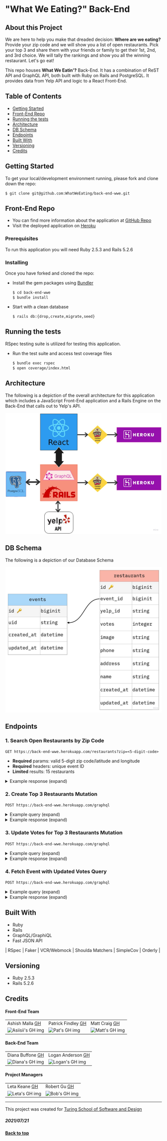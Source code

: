 # "What We Eating?" Back-End

## About this Project
We are here to help you make that dreaded decision: **Where are we eating?**
Provide your zip code and we will show you a list of open restaurants.
Pick your top 3 and share them with your friends or family to get their 1st, 2nd, and 3rd choice. We will tally the rankings and show you all the winning restaurant. Let's go eat!


This repo houses **What We Eatin'?** Back-End. It has a combination of ReST API and GraphQL API, both built with Ruby on Rails and PostgreSQL. It provides data from Yelp API and logic to a React Front-End.


## Table of Contents

  - [Getting Started](#getting-started)
  - [Front-End Repo](#front-end-repo)
  - [Running the tests](#running-the-tests)
  - [Architecture](#architecture)
  - [DB Schema](#db-schema)
  - [Endpoints](#endpoints)
  - [Built With](#built-with)
  - [Versioning](#versioning)
  - [Credits](#credits)

## Getting Started

To get your local/development environment running, please fork and clone down the repo:
  ```shell
  $ git clone git@github.com:WhatWeEating/back-end-wwe.git
  ```

## Front-End Repo

-  You can find more information about the application at [GitHub Repo](https://github.com/WhatWeEating/front-end-wwe)
- Visit the deployed application on [Heroku](https://mysterious-cove-94790.herokuapp.com/)

### Prerequisites

To run this application you will need Ruby 2.5.3 and Rails 5.2.6

### Installing
Once you have forked and cloned the repo:
- Install the gem packages using [Bundler](https://bundler.io/)
  ```shell
  $ cd back-end-wwe
  $ bundle install
  ```

- Start with a clean database
  ```shell
  $ rails db:{drop,create,migrate,seed}
  ```

## Running the tests
RSpec testing suite is utilized for testing this application.
- Run the test suite and access test coverage files
  ```shell
  $ bundle exec rspec
  $ open coverage/index.html
  ```

## Architecture
The following is a depiction of the overall architecture for this application which includes a JavaScript Front-End application and a Rails Engine on the Back-End that calls out to Yelp's API.

![](assets/README-3fa451ab.jpg)

## DB Schema
The following is a depiction of our Database Schema

![](assets/README-b48ee49d.jpg)

## Endpoints
### 1. Search Open Restaurants by Zip Code
  `GET https://back-end-wwe.herokuapp.com/restaurants?zip=<5-digit-code>`
  - **Required** params: valid 5-digit zip code/latitude and longitude
  - **Required** headers: unique event ID
  - **Limited** results: 15 restaurants

<details>
<summary>Example response (expand)</summary>

  ```json
  {
    "data": [
        {
            "id": "AKqb9TR9QdzJ1qdu8tkTzA",
            "type": "restaurant",
            "attributes": {
                "name": "Hair of the Dog Eatery",
                "image": "https://s3-media3.fl.yelpcdn.com/bphoto/gwaFPzFHysAIJ6e5YC2exQ/o.jpg",
                "rating": 4.0,
                "price": "$$",
                "address": "4000 Virginia Beach Blvd, Ste 210, Virginia Beach, VA 23452",
                "phone": "(757) 321-2200"
            }
        },
        {
            "id": "BfRDJuCXGJTYspHHgEN4zg",
            "type": "restaurant",
            "attributes": {
                "name": "Mazari Kebab and More",
                "image": "https://s3-media2.fl.yelpcdn.com/bphoto/O8HcqBaWHv_oHQ5U5wk6IA/o.jpg",
                "rating": 4.5,
                "price": "$$",
                "address": "676 N Witchduck Rd, Virginia Beach, VA 23462",
                "phone": "(757) 961-5968"
            }
        },
        {
            "id": "HH0O-DJNF34-SMmhKkK-AA",
            "type": "restaurant",
            "attributes": {
                "name": "The Route 58 Delicatessen",
                "image": "https://s3-media4.fl.yelpcdn.com/bphoto/SWhB05QOOBLuhk5Sw9uylw/o.jpg",
                "rating": 4.5,
                "price": "$$",
                "address": "4000 Virginia Beach Blvd, Ste 156, Virginia Beach, VA 23462",
                "phone": "(757) 227-5868"
            }
        }
      ]
    }
  ```
</details>

### 2. Create Top 3 Restaurants Mutation
`POST https://back-end-wwe.herokuapp.com/graphql`
<details>
<summary>Example query (expand)</summary>

  ```
  mutation {
        createRestaurants(input: {
          params: {
            first: {
              eventId: "1234500",
              yelpId: "f00d1sLyf311",
              image: "website",
              address: "578 st",
              phone: "125405648",
              name: "Cuisine All"
            },
            second: {
              eventId: "1234500",
              yelpId: "Gr2bs00menOMNoms",
              image: "webpage",
              address: "3 ave",
              phone: "458405648",
              name: "All the Yums"
            },
            third:{
              eventId: "1234500",
              yelpId: "suPP0fd2D2y",
              image: "imageaddress",
              address: "5 st",
              phone: "966405648",
              name: "Nom Noms for Dayz"
            }
            }}) {
      restaurant {
        name
        phone
        address
        votes
      }
    }
  }
  ```
</details>

<details>
<summary>Example response (expand)</summary>

```json
{
  "data": {
    "createRestaurants": {
      "restaurant": [
        {
          "name": "Cuisine All",
          "phone": "125405648",
          "address": "578 st",
          "votes": 0
        },
        {
          "name": "All the Yums",
          "phone": "458405648",
          "address": "3 ave",
          "votes": 0
        },
        {
          "name": "Nom Noms for Dayz",
          "phone": "966405648",
          "address": "5 st",
          "votes": 0
        }
      ]
    }
  }
}
```
</details>

### 3. Update Votes for Top 3 Restaurants Mutation
`POST https://back-end-wwe.herokuapp.com/graphql`
<details>
<summary>Example query (expand)</summary>

  ```
  mutation {
   updateRestaurants(input: {
    params: {
      first: {
        eventId: "1234500", yelpId: "f00d1sLyf311"
      },
      second: {
        eventId: "1234500", yelpId: "Gr2bs00menOMNoms"
      },
      third: {
        eventId: "1234500", yelpId: "suPP0fd2D2y"
      }
    }
  }) {
    restaurant {
    	yelpId
      votes
      name
    }
  }
}
  ```
</details>

<details>
<summary>Example response (expand)</summary>

```json
{
  "data": {
    "updateRestaurants": {
      "restaurant": [
        {
          "yelpId": "f00d1sLyf311",
          "votes": 3,
          "name": "Cuisine All"
        },
        {
          "yelpId": "Gr2bs00menOMNoms",
          "votes": 2,
          "name": "All the Yums"
        },
        {
          "yelpId": "suPP0fd2D2y",
          "votes": 1,
          "name": "Nom Noms for Dayz"
        }
      ]
    }
  }
}
```
</details>

### 4. Fetch Event with Updated Votes Query
`POST https://back-end-wwe.herokuapp.com/graphql`
<details>
<summary>Example query (expand)</summary>

  ```
  {
  fetchEvent(uid: "1234500") {
    uid
    restaurants {
      name
      yelpId
      votes
    }
  }
}
  ```
</details>

<details>
<summary>Example response (expand)</summary>

```json
{
  "data": {
    "fetchEvent": {
      "uid": "1234500",
      "restaurants": [
        {
          "name": "Cuisine All",
          "yelpId": "f00d1sLyf311",
          "votes": 3
        },
        {
          "name": "All the Yums",
          "yelpId": "Gr2bs00menOMNoms",
          "votes": 2
        },
        {
          "name": "Nom Noms for Dayz",
          "yelpId": "suPP0fd2D2y",
          "votes": 1
        }
      ]
    }
  }
}
```
</details>

## Built With
- Ruby
- Rails
- GraphQL/GraphiQL
- Fast JSON API

| RSpec   |  Faker  |  VCR/Webmock |  Shoulda Matchers | SimpleCov | Orderly |

## Versioning
- Ruby 2.5.3
- Rails 5.2.6

## Credits
#### Front-End Team
<table>
  <tr>
    <td> Ashish Malla <a href="https://github.com/asiisii">GH</td>
    <td> Patrick Findley <a href="https://github.com/Patfindley">GH</td>
    <td> Matt Craig <a href="https://github.com/mcraig2342">GH</td>
  </tr>
  <td>
    <img src="https://avatars.githubusercontent.com/u/36644181?v=4" alt="Asiisii's GH img"
  width="110" height="auto" />
  </td>  
  <td>
    <img src="https://avatars.githubusercontent.com/u/74931778?v=4" alt="Pat's GH img"
  width="110" height="auto" />
  </td>
  <td>
    <img src="https://avatars.githubusercontent.com/u/75296592?v=4" alt="Matt's GH img"
  width="110" height="auto" />
  </td>  
</table>

#### Back-End Team
<table>
  <tr>
    <td> Diana Buffone <a href="https://github.com/Diana20920">GH</td>
    <td> Logan Anderson <a href="https://github.com/loganjacob76">GH</td>
  </tr>
  <td>
    <img src="https://avatars.githubusercontent.com/u/71909590?v=4" alt="Diana's GH img"
  width="110" height="auto" />
  </td>  
  <td>
    <img src="https://avatars.githubusercontent.com/u/75458154?v=4" alt="Logan's GH img"
  width="110" height="auto" />
  </td>
</table>

#### Project Managers
<table>
  <tr>
    <td> Leta Keane <a href="https://github.com/letakeane">GH</td>
    <td> Robert Gu <a href="https://github.com/BobGu">GH</td>
  </tr>
  <td>
    <img src="https://avatars.githubusercontent.com/u/22563791?v=4" alt="Leta's GH img"
 width="110" height="auto" />
 </td>
  <td>
    <img src="https://avatars.githubusercontent.com/u/4348166?v=4" alt="Bob's GH img"
 width="110" height="auto" />
 </td>
</table>

**************************************************************************
This project was created for [Turing School of Software and Design](https://turing.io/)
##### 2021/07/21
**[Back to top](#table-of-contents)**
